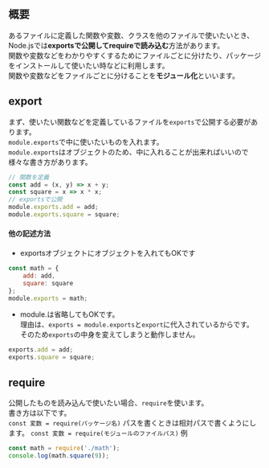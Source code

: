 ## 概要
あるファイルに定義した関数や変数、クラスを他のファイルで使いたいとき、Node.jsでは**exportsで公開してrequireで読み込む**方法があります。  
関数や変数などをわかりやすくするためにファイルごとに分けたり、パッケージをインストールして使いたい時などに利用します。  
関数や変数などをファイルごとに分けることを**モジュール化**といいます。

## export
まず、使いたい関数などを定義しているファイルを`exports`で公開する必要があります。  
`module.exports`で中に使いたいものを入れます。  
`module.exports`はオブジェクトのため、中に入れることが出来ればいいので様々な書き方があります。
```javascript:math.js
// 関数を定義
const add = (x, y) => x + y;
const square = x => x * x;
// exportsで公開
module.exports.add = add;
module.exports.square = square;
```
#### 他の記述方法
- exportsオブジェクトにオブジェクトを入れてもOKです
```javascript
const math = {
    add: add,
    square: square
};
module.exports = math;
```
- module.は省略してもOKです。  
理由は、`exports = module.exports`と`export`に代入されているからです。  
そのため`exports`の中身を変えてしまうと動作しません。
```javascript
exports.add = add;
exports.square = square;
```

## require
公開したものを読み込んで使いたい場合、`require`を使います。  
書き方は以下です。  
`const 変数 = require(パッケージ名)`
パスを書くときは相対パスで書くようにします。
`const 変数 = require(モジュールのファイルパス)`
例
```javascript
const math = require('./math');
console.log(math.square(9));
```
